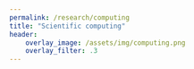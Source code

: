 ```yaml
---
permalink: /research/computing
title: "Scientific computing"
header:
    overlay_image: /assets/img/computing.png
    overlay_filter: .3
---
```

